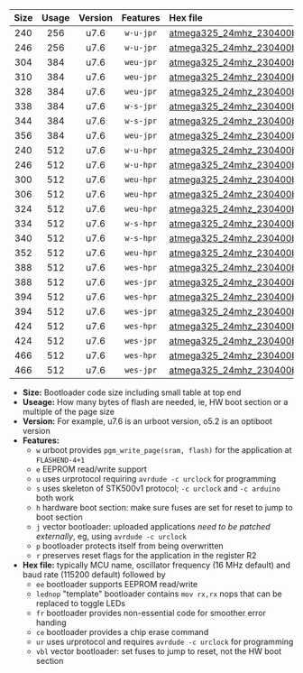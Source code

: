 |Size|Usage|Version|Features|Hex file|
|:-:|:-:|:-:|:-:|:--|
|240|256|u7.6|`w-u-jpr`|[atmega325_24mhz_230400bps_ur_vbl.hex](https://raw.githubusercontent.com/stefanrueger/urboot/main//atmega325_24mhz_230400bps_ur_vbl.hex)|
|246|256|u7.6|`w-u-jpr`|[atmega325_24mhz_230400bps_lednop_ur_vbl.hex](https://raw.githubusercontent.com/stefanrueger/urboot/main//atmega325_24mhz_230400bps_lednop_ur_vbl.hex)|
|304|384|u7.6|`weu-jpr`|[atmega325_24mhz_230400bps_ee_ur_vbl.hex](https://raw.githubusercontent.com/stefanrueger/urboot/main//atmega325_24mhz_230400bps_ee_ur_vbl.hex)|
|310|384|u7.6|`weu-jpr`|[atmega325_24mhz_230400bps_ee_lednop_ur_vbl.hex](https://raw.githubusercontent.com/stefanrueger/urboot/main//atmega325_24mhz_230400bps_ee_lednop_ur_vbl.hex)|
|328|384|u7.6|`weu-jpr`|[atmega325_24mhz_230400bps_ee_lednop_fr_ur_vbl.hex](https://raw.githubusercontent.com/stefanrueger/urboot/main//atmega325_24mhz_230400bps_ee_lednop_fr_ur_vbl.hex)|
|338|384|u7.6|`w-s-jpr`|[atmega325_24mhz_230400bps_vbl.hex](https://raw.githubusercontent.com/stefanrueger/urboot/main//atmega325_24mhz_230400bps_vbl.hex)|
|344|384|u7.6|`w-s-jpr`|[atmega325_24mhz_230400bps_lednop_vbl.hex](https://raw.githubusercontent.com/stefanrueger/urboot/main//atmega325_24mhz_230400bps_lednop_vbl.hex)|
|356|384|u7.6|`weu-jpr`|[atmega325_24mhz_230400bps_ee_lednop_fr_ce_ur_vbl.hex](https://raw.githubusercontent.com/stefanrueger/urboot/main//atmega325_24mhz_230400bps_ee_lednop_fr_ce_ur_vbl.hex)|
|240|512|u7.6|`w-u-hpr`|[atmega325_24mhz_230400bps_ur.hex](https://raw.githubusercontent.com/stefanrueger/urboot/main//atmega325_24mhz_230400bps_ur.hex)|
|246|512|u7.6|`w-u-hpr`|[atmega325_24mhz_230400bps_lednop_ur.hex](https://raw.githubusercontent.com/stefanrueger/urboot/main//atmega325_24mhz_230400bps_lednop_ur.hex)|
|300|512|u7.6|`weu-hpr`|[atmega325_24mhz_230400bps_ee_ur.hex](https://raw.githubusercontent.com/stefanrueger/urboot/main//atmega325_24mhz_230400bps_ee_ur.hex)|
|306|512|u7.6|`weu-hpr`|[atmega325_24mhz_230400bps_ee_lednop_ur.hex](https://raw.githubusercontent.com/stefanrueger/urboot/main//atmega325_24mhz_230400bps_ee_lednop_ur.hex)|
|324|512|u7.6|`weu-hpr`|[atmega325_24mhz_230400bps_ee_lednop_fr_ur.hex](https://raw.githubusercontent.com/stefanrueger/urboot/main//atmega325_24mhz_230400bps_ee_lednop_fr_ur.hex)|
|334|512|u7.6|`w-s-hpr`|[atmega325_24mhz_230400bps.hex](https://raw.githubusercontent.com/stefanrueger/urboot/main//atmega325_24mhz_230400bps.hex)|
|340|512|u7.6|`w-s-hpr`|[atmega325_24mhz_230400bps_lednop.hex](https://raw.githubusercontent.com/stefanrueger/urboot/main//atmega325_24mhz_230400bps_lednop.hex)|
|352|512|u7.6|`weu-hpr`|[atmega325_24mhz_230400bps_ee_lednop_fr_ce_ur.hex](https://raw.githubusercontent.com/stefanrueger/urboot/main//atmega325_24mhz_230400bps_ee_lednop_fr_ce_ur.hex)|
|388|512|u7.6|`wes-hpr`|[atmega325_24mhz_230400bps_ee.hex](https://raw.githubusercontent.com/stefanrueger/urboot/main//atmega325_24mhz_230400bps_ee.hex)|
|388|512|u7.6|`wes-jpr`|[atmega325_24mhz_230400bps_ee_vbl.hex](https://raw.githubusercontent.com/stefanrueger/urboot/main//atmega325_24mhz_230400bps_ee_vbl.hex)|
|394|512|u7.6|`wes-hpr`|[atmega325_24mhz_230400bps_ee_lednop.hex](https://raw.githubusercontent.com/stefanrueger/urboot/main//atmega325_24mhz_230400bps_ee_lednop.hex)|
|394|512|u7.6|`wes-jpr`|[atmega325_24mhz_230400bps_ee_lednop_vbl.hex](https://raw.githubusercontent.com/stefanrueger/urboot/main//atmega325_24mhz_230400bps_ee_lednop_vbl.hex)|
|424|512|u7.6|`wes-hpr`|[atmega325_24mhz_230400bps_ee_lednop_fr.hex](https://raw.githubusercontent.com/stefanrueger/urboot/main//atmega325_24mhz_230400bps_ee_lednop_fr.hex)|
|424|512|u7.6|`wes-jpr`|[atmega325_24mhz_230400bps_ee_lednop_fr_vbl.hex](https://raw.githubusercontent.com/stefanrueger/urboot/main//atmega325_24mhz_230400bps_ee_lednop_fr_vbl.hex)|
|466|512|u7.6|`wes-hpr`|[atmega325_24mhz_230400bps_ee_lednop_fr_ce.hex](https://raw.githubusercontent.com/stefanrueger/urboot/main//atmega325_24mhz_230400bps_ee_lednop_fr_ce.hex)|
|466|512|u7.6|`wes-jpr`|[atmega325_24mhz_230400bps_ee_lednop_fr_ce_vbl.hex](https://raw.githubusercontent.com/stefanrueger/urboot/main//atmega325_24mhz_230400bps_ee_lednop_fr_ce_vbl.hex)|

- **Size:** Bootloader code size including small table at top end
- **Useage:** How many bytes of flash are needed, ie, HW boot section or a multiple of the page size
- **Version:** For example, u7.6 is an urboot version, o5.2 is an optiboot version
- **Features:**
  + `w` urboot provides `pgm_write_page(sram, flash)` for the application at `FLASHEND-4+1`
  + `e` EEPROM read/write support
  + `u` uses urprotocol requiring `avrdude -c urclock` for programming
  + `s` uses skeleton of STK500v1 protocol; `-c urclock` and `-c arduino` both work
  + `h` hardware boot section: make sure fuses are set for reset to jump to boot section
  + `j` vector bootloader: uploaded applications *need to be patched externally*, eg, using `avrdude -c urclock`
  + `p` bootloader protects itself from being overwritten
  + `r` preserves reset flags for the application in the register R2
- **Hex file:** typically MCU name, oscillator frequency (16 MHz default) and baud rate (115200 default) followed by
  + `ee` bootloader supports EEPROM read/write
  + `lednop` "template" bootloader contains `mov rx,rx` nops that can be replaced to toggle LEDs
  + `fr` bootloader provides non-essential code for smoother error handing
  + `ce` bootloader provides a chip erase command
  + `ur` uses urprotocol and requires `avrdude -c urclock` for programming
  + `vbl` vector bootloader: set fuses to jump to reset, not the HW boot section
